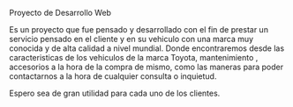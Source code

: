 Proyecto de Desarrollo Web

Es un proyecto que fue pensado y desarrollado con el fin de prestar un servicio pensado en el cliente y en su vehiculo con una marca muy conocida y de alta calidad a nivel mundial.
Donde encontraremos desde las caracteristicas de los vehiculos de la marca Toyota, mantenimiento , accesorios a la hora de la compra de mismo, como las maneras para poder contactarnos a la hora de cualquier consulta o inquietud.

Espero sea de gran utilidad para cada uno de los clientes.
